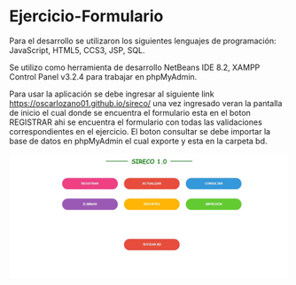 # Ejercicio-Formulario
Para el desarrollo se utilizaron los siguientes lenguajes de programación: JavaScript, HTML5, CCS3, JSP, SQL.

Se utilizo como herramienta de desarrollo NetBeans IDE 8.2, XAMPP Control Panel v3.2.4 para trabajar en phpMyAdmin.

Para usar la aplicación se debe ingresar al siguiente link https://oscarlozano01.github.io/sireco/ una vez ingresado veran la pantalla de inicio el cual donde se encuentra el formulario esta en el boton REGISTRAR ahi se encuentra el formulario con todas las validaciones correspondientes en el ejercicio.
El boton consultar se debe importar la base de datos en phpMyAdmin el cual exporte y esta en la carpeta bd.

![Alt text](/img/pantalla.JPG?raw=true "Optional Title")

